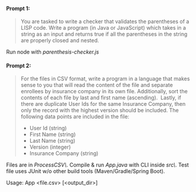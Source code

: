 #### Prompt 1:
> You are tasked to write a checker that validates the parentheses of a LISP code. Write
a program (in Java or JavaScript) which takes in a string as an input and returns true if all the
parentheses in the string are properly closed and nested.

Run node with _parenthesis-checker.js_

#### Prompt 2:
> For the files in CSV format, write a program in a language that makes
sense to you that will read the content of the file and separate enrollees by insurance company in its own
file. Additionally, sort the contents of each file by last and first name (ascending).  Lastly, if there are
duplicate User Ids for the same Insurance Company, then only the record with the highest version should
be included. The following data points are included in the file: 
>- User Id (string)
>- First Name (string)
>- Last Name (string)
>- Version (integer)
>- Insurance Company (string)

Files are in _ProcessCSV\\_. Compile & run _App.java_ with CLI inside _src\\_. Test file uses JUnit w/o other build tools (Maven/Gradle/Spring Boot).

Usage: App <file.csv> [<output_dir>]